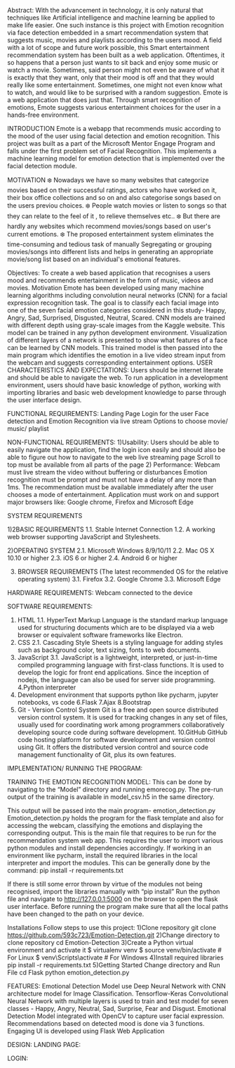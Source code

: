 Abstract:
With the advancement in technology, it is only natural that techniques like Artificial intelligence and machine learning be applied to make life easier. One such instance is this project with Emotion recognition via face detection embedded in a smart recommendation system that suggests music, movies and playlists according to the users mood. A field with a lot of scope and future work possible, this Smart entertainment recommendation system has been built as a web application.
Oftentimes, it so happens that a person just wants to sit back and enjoy some music or watch a movie. Sometimes, said person might not even be aware of what it is exactly that they want, only that their mood is off and that they would really like some entertainment. Sometimes, one might not even know what to watch, and would like to be surprised with a random suggestion. Emote is a web application that does just that. Through smart recognition of emotions, Emote suggests various entertainment choices for the user in a hands-free environment.

INTRODUCTION
Emote is a webapp that recommends music according to the mood of the user using facial detection and emotion recognition. This project was built as a part of the Microsoft Mentor Engage Program and falls under the first problem set of Facial Recognition. This implements a machine learning model for emotion detection that is implemented over the facial detection module.

MOTIVATION
❄️ Nowadays we have so many websites that categorize movies based on their successful ratings, actors who have worked on it, their box office collections and so on and also categorise songs based on the users previou choices.
❄️ People watch movies or listen to songs so that they can relate to the feel of it , to relieve themselves etc..
❄️ But there are hardly any websites which recommend movies/songs based on user's current emotions.
❄️ The proposed entertainment system eliminates the time-consuming and tedious task of manually Segregating or grouping movies/songs into different lists and helps in generating an appropriate movie/song list based on an individual's emotional features.


Objectives:
To create a web based application that recognises a users mood and recommends entertainment in the form of music, videos and movies.
Motivation
Emote has been developed using many machine learning algorithms including convolution neural networks (CNN) for a facial expression recognition task. The goal is to classify each facial image into one of the seven facial emotion categories considered in this study- Happy, Angry, Sad, Surprised, Disgusted, Neutral, Scared.  CNN models are trained with different depth using gray-scale images from the Kaggle website. This model can be trained in any python development environment. Visualization of different layers of a network is presented to show what features of a face can be learned by CNN models. This trained model is then passed into the main program which identifies the emotion in a live video stream input from the webcam and suggests corresponding entertainment options.
USER CHARACTERISTICS AND EXPECTATIONS:
Users should be internet literate and should be able to navigate the web.
To run application in a development environment, users should have basic knowledge of python, working with importing libraries and basic web development knowledge to parse through the user interface design.

FUNCTIONAL REQUIREMENTS:
Landing Page
Login for the user
Face detection and Emotion Recognition via live stream
Options to choose movie/ music/ playlist

NON-FUNCTIONAL REQUIREMENTS:
1)Usability:
Users should be able to easily navigate the application, find the login icon easily and should also be able to figure out how to navigate to the web live streaming page
Scroll to top must be available from all parts of the page
2) Performance:
Webcam must live stream the video without buffering or disturbances
Emotion recognition must be prompt and must not have a delay of any more than 1ms.
The recommendation must be available immediately after the user chooses a mode of entertainment.
Application must work on and support major browsers like: Google chrome, Firefox and Microsoft Edge

SYSTEM REQUIREMENTS

1)2BASIC REQUIREMENTS
1.1. Stable Internet Connection
1.2. A working web browser supporting JavaScript and Stylesheets.

2)OPERATING SYSTEM
2.1. Microsoft Windows 8/9/10/11
2.2. Mac OS X 10.10 or higher
2.3. iOS 6 or higher
2.4. Android 6 or higher

3. BROWSER REQUIREMENTS
(The latest recommended OS for the relative operating system)
3.1. Firefox 
3.2. Google Chrome 
3.3. Microsoft Edge 

HARDWARE REQUIREMENTS:
Webcam connected to the device

SOFTWARE REQUIREMENTS:
1. HTML
1.1. HyperText Markup Language is the standard markup language used for structuring documents which are to be displayed via a web browser or equivalent software frameworks like Electron.
2. CSS
2.1. Cascading Style Sheets is a styling language for adding styles such as background color, text sizing, fonts to web documents.
3. JavaScript
3.1. JavaScript is a lightweight, interpreted, or just-in-time compiled programming language with first-class functions. It is used to develop the logic for front end applications. Since the inception of nodejs, the language can also be used for server side programming.
4.Python interpreter
5. Development environment that supports python like pycharm, jupyter notebooks, vs code
6.Flask
7.Ajax
8.Bootstrap
9. Git - Version Control System
 Git is a free and open source distributed version control system. It is used for tracking changes in any set of files, usually used for coordinating work among programmers collaboratively developing source code during software development.
10.GitHub
GitHub code hosting platform for software development and version control using Git. It offers the distributed version control and source code management functionality of Git, plus its own features.

IMPLEMENTATION/ RUNNING THE PROGRAM:

TRAINING THE EMOTION RECOGNITION MODEL:
This can be done by navigating to the “Model” directory and running emorecog.py.
The pre-run output of the training is available in model_csv.h5 in the same directory.

This output will be passed into the main program- emotion_detection.py
Emotion_detection.py holds the program for the flask template and also for accessing the webcam, classifying the emotions and displaying the corresponding output.
This is the main file that requires to be run for the recommendation system web app.
This requires the user to import various python modules and install dependencies accordingly.
If working in an environment like pycharm, install the required libraries in the local interpreter and import the modules.
This can be generally done by the command: pip install -r requirements.txt

If there is still some error thrown by virtue of the modules not being recognised, import the libraries manually with “pip install”
Run the python file and navigate to http://127.0.0.1:5000 on the browser to open the flask user interface.
Before running the program make sure that all the local paths have been changed to the path on your device.

Installations
Follow steps to use this project:
1)Clone repository
git clone https://github.com/593c723/Emotion-Detection.git
2)Change directory to clone repository
cd Emotion-Detection
3)Create a Python virtual environment and activate it
$ virtualenv venv
$ source venv/bin/activate      # For Linux
$ venv\Scripts\activate         # For Windows
4)Install required libraries
pip install -r requirements.txt
5)Getting Started
Change directory and Run File
cd Flask
python emotion_detection.py

FEATURES:
Emotional Detection Model use Deep Neural Network with CNN architecture model for Image Classification.
Tensorflow-Keras Convolutional Neural Network with multiple layers is used to train and test model for seven classes - Happy, Angry, Neutral, Sad, Surprise, Fear and Disgust.
Emotional Detection Model integrated with OpenCV to capture user facial expression.
Recommendations based on detected mood is done via 3 functions.
Engaging UI is developed using Flask Web Application

DESIGN:
LANDING PAGE:
 
 
LOGIN:
 

